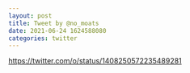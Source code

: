 ```yaml
--- 
layout: post 
title: Tweet by @no_moats 
date: 2021-06-24 1624588080 
categories: twitter 
--- 
```

https://twitter.com/o/status/1408250572235489281
